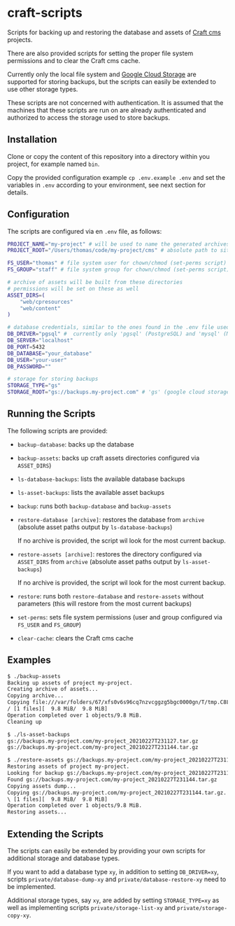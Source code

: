 # craft-scripts

Scripts for backing up and restoring the database and assets of [Craft cms](https://craftcms.com/) projects.

There are also provided scripts for setting the proper file system permissions and to clear the Craft cms cache.

Currently only the local file system and [Google Cloud Storage](https://cloud.google.com/storage) are supported for storing backups, but the scripts can easily be extended to use other storage types.

These scripts are not concerned with authentication. It is assumed that the machines that these scripts are run on are already authenticated and authorized to access the storage used to store backups.

## Installation

Clone or copy the content of this repository into a directory within you project, for example named `bin`.

Copy the provided configuration example `cp .env.example .env` and set the variables in `.env` according to your environment, see next section for details.

## Configuration

The scripts are configured via en `.env` file, as follows:

```bash
PROJECT_NAME="my-project" # will be used to name the generated archives
PROJECT_ROOT="/Users/thomas/code/my-project/cms" # absolute path to site, without trailing slash

FS_USER="thomas" # file system user for chown/chmod (set-perms script)
FS_GROUP="staff" # file system group for chown/chmod (set-perms script)

# archive of assets will be built from these directories
# permissions will be set on these as well
ASSET_DIRS=(
    "web/cpresources"
    "web/content"
)

# database credentials, similar to the ones found in the .env file used by Craft cms
DB_DRIVER="pgsql" #  currently only 'pgsql' (PostgreSQL) and 'mysql' (MySQL) are supported
DB_SERVER="localhost"
DB_PORT=5432
DB_DATABASE="your_database"
DB_USER="your-user"
DB_PASSWORD=""

# storage for storing backups
STORAGE_TYPE="gs"
STORAGE_ROOT="gs://backups.my-project.com" # 'gs' (google cloud storage) or 'fs' (local file system)
```

## Running the Scripts

The following scripts are provided:

- `backup-database`: backs up the database

- `backup-assets`: backs up craft assets directories configured via `ASSET_DIRS`)

- `ls-database-backups`: lists the available database backups

- `ls-asset-backups`: lists the available asset backups

- `backup`: runs both `backup-database` and `backup-assets`

- `restore-database [archive]`: restores the database from `archive` (absolute asset paths output by `ls-database-backups`)

    If no archive is provided, the script wil look for the most current backup.

- `restore-assets [archive]`: restores the directory configured via `ASSET_DIRS` from `archive` (absolute asset paths output by `ls-asset-backups`)

    If no archive is provided, the script wil look for the most current backup.

- `restore`: runs both `restore-database` and `restore-assets` without parameters (this will restore from the most current backups)

- `set-perms`: sets file system permissions (user and group configured via `FS_USER` and `FS_GROUP`)

- `clear-cache`: clears the Craft cms cache

## Examples

```bash
$ ./backup-assets
Backing up assets of project my-project.
Creating archive of assets...
Copying archive...
Copying file:///var/folders/67/xfs0v6s96cq7nzvcggzg5bgc0000gn/T/tmp.C8Lxmdid/my-project_20210227T231144.tar.gz [Content-Type=application/x-tar]...
/ [1 files][  9.8 MiB/  9.8 MiB]
Operation completed over 1 objects/9.8 MiB.
Cleaning up

$ ./ls-asset-backups
gs://backups.my-project.com/my-project_20210227T231127.tar.gz
gs://backups.my-project.com/my-project_20210227T231144.tar.gz

$ ./restore-assets gs://backups.my-project.com/my-project_20210227T231144.tar.gz
Restoring assets of project my-project.
Looking for backup gs://backups.my-project.com/my-project_20210227T231144.tar.gz
Found gs://backups.my-project.com/my-project_20210227T231144.tar.gz
Copying assets dump...
Copying gs://backups.my-project.com/my-project_20210227T231144.tar.gz...
\ [1 files][  9.8 MiB/  9.8 MiB]
Operation completed over 1 objects/9.8 MiB.
Restoring assets...
```

## Extending the Scripts

The scripts can easily be extended by providing your own scripts for additional storage and database types.

If you want to add a database type `xy`, in addition to setting `DB_DRIVER=xy`, scripts `private/database-dump-xy` and `private/database-restore-xy` need to be implemented.

Additional storage types, say `xy`, are added by setting `STORAGE_TYPE=xy` as well as implementing scripts `private/storage-list-xy` and `private/storage-copy-xy`.
